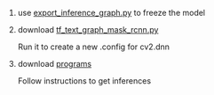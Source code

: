 1. use [export_inference_graph.py](https://github.com/tensorflow/models/blob/master/research/object_detection/export_inference_graph.py.) to freeze the model

2. download [tf_text_graph_mask_rcnn.py](https://github.com/opencv/opencv/blob/master/samples/dnn/tf_text_graph_mask_rcnn.py)

    Run it to create a new .config for cv2.dnn

3. download [programs](https://www.pyimagesearch.com/2018/11/19/mask-r-cnn-with-opencv/)

    Follow instructions to get inferences




